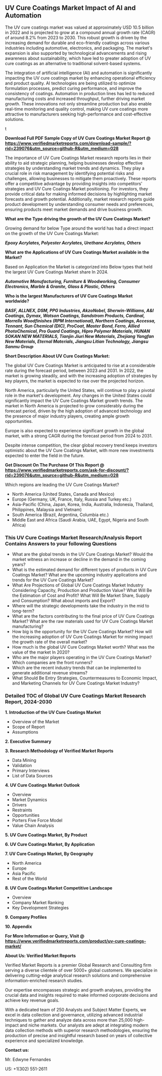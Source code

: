 <h2>UV Cure Coatings Market Impact of AI and Automation</h2><p>The UV cure coatings market was valued at approximately USD 10.5 billion in 2022 and is projected to grow at a compound annual growth rate (CAGR) of around 8.2% from 2023 to 2030. This robust growth is driven by the increasing demand for durable and eco-friendly coatings across various industries including automotive, electronics, and packaging. The market's expansion is also supported by technological advancements and rising awareness about sustainability, which have led to greater adoption of UV cure coatings as an alternative to traditional solvent-based systems.</p><p>The integration of artificial intelligence (AI) and automation is significantly impacting the UV cure coatings market by enhancing operational efficiency and product quality. AI technologies are being utilized to optimize formulation processes, predict curing performance, and improve the consistency of coatings. Automation in production lines has led to reduced manufacturing costs and increased throughput, further driving market growth. These innovations not only streamline production but also enable real-time monitoring and quality control, making UV cure coatings more attractive to manufacturers seeking high-performance and cost-effective solutions.</p>t</p><p id="" class=""><strong>Download Full PDF Sample Copy of UV Cure Coatings Market Report @ <a href="https://www.verifiedmarketreports.com/download-sample/?rid=239076&utm_source=github-R&utm_medium=028" target="_blank">https://www.verifiedmarketreports.com/download-sample/?rid=239076&utm_source=github-R&utm_medium=028</a></strong></p><p>The importance of&nbsp;UV Cure Coatings Market research reports lies in their ability to aid strategic planning, helping businesses develop effective strategies by understanding market trends and dynamics. They play a crucial role in risk management by identifying potential risks and challenges, allowing businesses to mitigate them proactively. These reports offer a competitive advantage by providing insights into competitors' strategies and UV Cure Coatings Market positioning. For investors, they provide critical data for making informed decisions by highlighting market forecasts and growth potential. Additionally, market research reports guide product development by understanding consumer needs and preferences, ensuring products meet market demands and drive business growth.</p><p><strong>What are the&nbsp;Type driving the growth of the UV Cure Coatings Market?</strong></p><p id="" class="">Growing demand for below Type around the world has had a direct impact on the growth of the UV Cure Coatings Market:</p><em><strong>Epoxy Acrylates, Polyester Acrylates, Urethane Acrylates, Others</strong></em></p><strong>What are the&nbsp;Applications&nbsp;of UV Cure Coatings Market available in the Market?</strong></p><p id="" class="">Based on Application the Market is categorized into Below types that held the largest UV Cure Coatings Market share In 2024.</p><em><strong>Automotive Manufacturing, Furniture & Woodworking, Consumer Electronics, Marble & Granite, Glass & Plastic, Others</strong></em></p><strong>Who is the largest Manufacturers of UV Cure Coatings Market worldwide?</strong></p><p><em><strong>BASF, ALLNEX, DSM, PPG Industries, AkzoNobel, Sherwin-Williams, A&I Coatings, Dymax, Watson Coatings, Sandstrom Products, Cardinal, Morrells Woodfinishes (RPM International), Northern Coatings, Accessa, Tennant, Sun Chemical (DIC), ProCoat, Master Bond, Ferro, Allied PhotoChemical, Pro Guard Coatings, Hipro Polymer Materials, HUNAN SOKAN NEW MATERIALS, Tianjin Jiuri New Materials, Zhejiang Yangfan New Materials, Eternal Materials, Jiangsu Litian Technology, Jiangsu Sanmu Group</strong></em></p><p id="" class=""><strong>Short Description About UV Cure Coatings Market:</strong></p><p>The global UV Cure Coatings Market is anticipated to rise at a considerable rate during the forecast period, between 2023 and 2031. In 2022, the market is growing steadily, and with the increasing adoption of strategies by key players, the market is expected to rise over the projected horizon.</p><p>North America, particularly the United States, will continue to play a pivotal role in the market's development. Any changes in the United States could significantly impact the UV Cure Coatings Market growth trends. The market in North America is projected to grow considerably during the forecast period, driven by the high adoption of advanced technology and the presence of major industry players, creating ample growth opportunities.</p><p>Europe is also expected to experience significant growth in the global market, with a strong CAGR during the forecast period from 2024 to 2031.</p><p>Despite intense competition, the clear global recovery trend keeps investors optimistic about the UV Cure Coatings Market, with more new investments expected to enter the field in the future.</p><p id="" class=""><strong>Get Discount On The Purchase Of This Report @ <a href="https://www.verifiedmarketreports.com/ask-for-discount/?rid=239076&utm_source=github-R&utm_medium=028" target="_blank">https://www.verifiedmarketreports.com/ask-for-discount/?rid=239076&utm_source=github-R&utm_medium=028</a></strong></p>Which regions are leading the UV Cure Coatings Market?</p><ul><li>North America (United States, Canada and Mexico)</li><li>Europe (Germany, UK, France, Italy, Russia and Turkey etc.)</li><li>Asia-Pacific (China, Japan, Korea, India, Australia, Indonesia, Thailand, Philippines, Malaysia and Vietnam)</li><li>South America (Brazil, Argentina, Columbia etc.)</li><li>Middle East and Africa (Saudi Arabia, UAE, Egypt, Nigeria and South Africa)</li></ul><h3 id="" class="">This UV Cure Coatings Market Research/Analysis Report Contains Answers to your following Questions</h3><ul><li>What are the global trends in the UV Cure Coatings Market? Would the market witness an increase or decline in the demand in the coming years?</li><li>What is the estimated demand for different types of products in UV Cure Coatings Market? What are the upcoming industry applications and trends for the UV Cure Coatings Market?</li><li>What Are Projections of Global UV Cure Coatings Market Industry Considering Capacity, Production and Production Value? What Will Be the Estimation of Cost and Profit? What Will Be Market Share, Supply and Consumption? What about imports and Export?</li><li>Where will the strategic developments take the industry in the mid to long-term?</li><li>What are the factors contributing to the final price of UV Cure Coatings Market? What are the raw materials used for UV Cure Coatings Market manufacturing?</li><li>How big is the opportunity for the UV Cure Coatings Market? How will the increasing adoption of UV Cure Coatings Market for mining impact the growth rate of the overall market?</li><li>How much is the global UV Cure Coatings Market worth? What was the value of the market In 2020?</li><li>Who are the major players operating in the UV Cure Coatings Market? Which companies are the front runners?</li><li>Which are the recent industry trends that can be implemented to generate additional revenue streams?</li><li>What Should Be Entry Strategies, Countermeasures to Economic Impact, and Marketing Channels for UV Cure Coatings Market Industry?</li></ul><h3 id="" class="">Detailed TOC of Global UV Cure Coatings Market Research Report, 2024-2030</h3><p id="" class=""><strong>1. Introduction of the UV Cure Coatings Market</strong></p><ul><li>Overview of the Market</li><li>Scope of Report</li><li>Assumptions</li></ul><p id="" class=""><strong>2. Executive Summary</strong></p><p id="" class=""><strong>3. Research Methodology of Verified Market Reports</strong></p><ul><li>Data Mining</li><li>Validation</li><li>Primary Interviews</li><li>List of Data Sources</li></ul><p id="" class=""><strong>4. UV Cure Coatings Market Outlook</strong></p><ul><li>Overview</li><li>Market Dynamics</li><li>Drivers</li><li>Restraints</li><li>Opportunities</li><li>Porters Five Force Model</li><li>Value Chain Analysis</li></ul><p id="" class=""><strong>5. UV Cure Coatings Market, By Product</strong></p><p id="" class=""><strong>6. UV Cure Coatings Market, By Application</strong></p><p id="" class=""><strong>7. UV Cure Coatings Market, By Geography</strong></p><ul><li>North America</li><li>Europe</li><li>Asia Pacific</li><li>Rest of the World</li></ul><p id="" class=""><strong>8. UV Cure Coatings Market Competitive Landscape</strong></p><ul><li>Overview</li><li>Company Market Ranking</li><li>Key Development Strategies</li></ul><p id="" class=""><strong>9. Company Profiles</strong></p><p id="" class=""><strong>10. Appendix</strong></p><p id="" class=""><strong>For More Information or Query, Visit @ <a href="https://www.verifiedmarketreports.com/product/uv-cure-coatings-market/" target="_blank">https://www.verifiedmarketreports.com/product/uv-cure-coatings-market/</a></strong></p><p id="" class=""><strong>About Us: Verified Market Reports</strong></p><p id="" class="">Verified Market Reports is a premier Global Research and Consulting firm serving a diverse clientele of over 5000+ global customers. We specialize in delivering cutting-edge analytical research solutions and comprehensive information-enriched research studies.</p><p id="" class="">Our expertise encompasses strategic and growth analyses, providing the crucial data and insights required to make informed corporate decisions and achieve key revenue goals.</p><p id="" class="">With a dedicated team of 250 Analysts and Subject Matter Experts, we excel in data collection and governance, utilizing advanced industrial techniques to gather and analyze data across more than 25,000 high-impact and niche markets. Our analysts are adept at integrating modern data collection methods with superior research methodologies, ensuring the production of precise and insightful research based on years of collective experience and specialized knowledge.</p><p id="" class=""><strong>Contact us:</strong></p><p id="" class="">Mr. Edwyne Fernandes</p><p id="" class="">US: +1(302) 551-2611</p>
